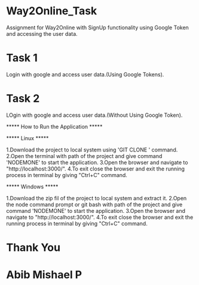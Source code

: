 # Way2Online_Task
Assignment for Way2Online with SignUp functionality using Google Token and accessing the user data.
# Task 1
Login with google and access user data.(Using Google Tokens).

# Task 2 
LOgin with google and access user data.(Without Using Google Token).

***** How to Run the Application *****

***** Linux *****

1.Download the project to local system using 'GIT CLONE <url>' command.
2.Open the terminal with path of the project and give command 'NODEMONE' to start the application.
3.Open the browser and navigate to "http://localhost:3000/".
4.To exit close the browser and exit the running process in terminal by giving "Ctrl+C" command.

***** Windows *****

1.Download the zip fil of the project to local system and extract it.
2.Open the node command prompt or git bash with path of the project and give command 'NODEMONE' to start the application.
3.Open the browser and navigate to "http://localhost:3000/".
4.To exit close the browser and exit the running process in terminal by giving "Ctrl+C" command.

# Thank You

# Abib Mishael P